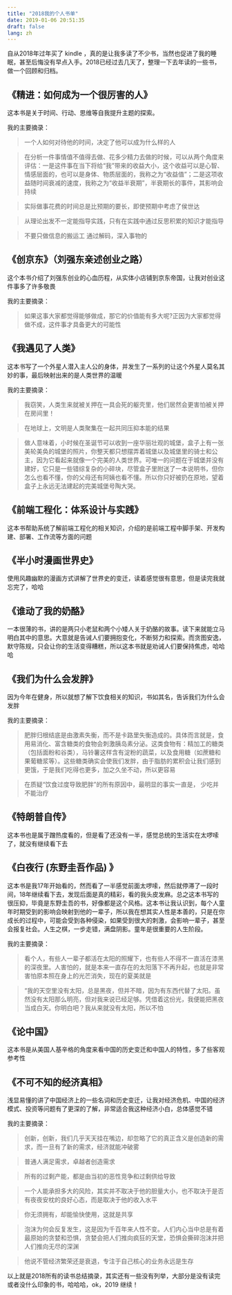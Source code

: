 ```yaml
---
title: "2018我的个人书单"
date: 2019-01-06 20:51:35
draft: false
lang: zh
---
```



自从2018年过年买了 kindle ，真的是让我多读了不少书，当然也促进了我的睡眠，甚至后悔没有早点入手。2018已经过去几天了，整理一下去年读的一些书，做一个回顾和归档。

## 《精进：如何成为一个很厉害的人》
这本书是关于时间、行动、思维等自我提升主题的探索。

我的主要摘录：
 
 > 一个人如何对待他的时间，决定了他可以成为什么样的人

 > 在分析一件事情值不值得去做、花多少精力去做的时候，可以从两个角度来评估：一是这件事在当下将给“我”带来的收益大小，这个收益可以是心智、情感层面的，也可以是身体、物质层面的，我称之为“收益值”；二是这项收益随时间衰减的速度，我称之为“收益半衰期”，半衰期长的事件，其影响会持续

 >实际做事花费的时间总是比预期的要长，即使预期中考虑了侯世达

 > 从理论出发不一定能指导实践，只有在实践中通过反思积累的知识才能指导

 > 不要只做信息的搬运工 通过解码，深入事物的

## 《创京东》（刘强东亲述创业之路）

这个本书介绍了刘强东创业的心血历程，从实体小店铺到京东帝国，让我对创业这件事多了许多敬畏

我的主要摘录：
> 如果这事大家都觉得能够做成，那它的价值能有多大呢?正因为大家都觉得做不成，这件事才具备更大的可能性

## 《我遇见了人类》

这本书写了一个外星人潜入主人公的身体，并发生了一系列的让这个外星人莫名其妙的事，最后映射出来的是人类世界的温暖

我的主要摘录：

> 我窃笑，人类生来就被关押在一具会死的躯壳里，他们居然会更害怕被关押在房间里！

> 在地球上，文明是人类聚集在一起共同压抑本能的结果

> 做人意味着，小时候在圣诞节可以收到一座华丽壮观的城堡，盒子上有一张美轮美奂的城堡的照片，你整天都只想摆弄着城堡以及城堡里的骑士和公主，因为它看起来就像一个完美的人类世界。可唯一的问题在于城堡并没有建好，它只是一些错综复杂的小碎块，尽管盒子里附送了一本说明书，但你怎么也看不懂，你的父母还有阿姨也看不懂。所以你只好被扔在原地，望着盒子上永远无法建起的完美城堡号陶大哭。


## 《前端工程化：体系设计与实践》
这本书帮助系统了解前端工程化的相关知识，介绍的是前端工程中脚手架、开发构建、部署、工作流等方面的问题

## 《半小时漫画世界史》
使用风趣幽默的漫画方式讲解了世界史的变迁，读着感觉很有意思，但是读完我就忘完了，哈哈

## 《谁动了我的奶酪》
一本很薄的书，讲的是两只小老鼠和两个小矮人关于奶酪的故事。读下来就能立马明白其中的意思。大意就是告诫人们要拥抱变化，不断努力和探索。而贪图安逸，默守陈规，只会让你的生活变得糟糕，所以这本书就是劝诫人们要保持焦虑，哈哈哈

## 《我们为什么会发胖》
因为今年在健身，所以就想了解下饮食相关的知识，书如其名，告诉我们为什么会发胖

我的主要摘录：
> 肥胖归根结底是由激素失衡，而不是卡路里失衡造成的。具体而言就是，食用易消化、富含糖类的食物会刺激胰岛素分泌。这类食物有：精加工的糖类（包括面粉和谷类），马铃薯这样含有淀粉的蔬菜，以及食用糖（如蔗糖和果葡糖浆等）。这些糖类确实会使我们发胖，由于脂肪的累积会让我们感到更饿，于是我们吃得也更多，加之久坐不动，所以更容易

> 在质疑“饮食过度导致肥胖”的所有原因中，最明显的事实一直是， 少吃并不能治疗

## 《特朗普自传》

这本书也是属于蹭热度看的，但是看了还没有一半，感觉总统的生活实在太啰嗦了，就没有继续看下去

## 《白夜行 (东野圭吾作品) 》
这本书是我17年开始看的，然而看了一半感觉前面太啰嗦，然后就停滞了一段时间，18年继续看下去，发现后面是真的精彩，看的我头皮发麻。总之这本书写的很压抑，毕竟是东野圭吾的书，好像都是这个风格。这本书让我认识到，每个人童年时期受到的影响会映射到他的一辈子，所以我在想其实人性是本善的，只是在你成长的过程中，可能会受到各种侵染，如果受到很大的刺激，会影响一辈子，甚至会报复社会。人生之棋，一步走错，满盘阴影。童年是很重要的人生阶段。

我的主要摘录：

> 看个人，有些人一辈子都活在太阳的照耀下，也有些人不得不一直活在漆黑的深夜里。人害怕的，就是本来一直存在的太阳落下不再升起，也就是非常害怕原本照在身上的光芒消失，现在的夏美就是

>“我的天空里没有太阳，总是黑夜，但并不暗，因为有东西代替了太阳。虽然没有太阳那么明亮，但对我来说已经足够。凭借着这份光，我便能把黑夜当成白天。你明白吧？我从来就没有太阳，所以不怕

## 《论中国》
这本书是从美国人基辛格的角度来看中国的历史变迁和中国人的特性，多了些客观参考性

## 《不可不知的经济真相》
浅显易懂的讲了中国经济上的一些名词和历史变迁，让我对经济危机、中国的经济模式、投资等问题有了更深的了解，非常适合我这种经济小白，总体感觉不错

我的主要摘录：
> 创新，创新，我们几乎天天挂在嘴边，却忽略了它的真正含义是创造新的需求，而一旦有了新的需求，经济就能冲破雾

> 普通人满足需求，卓越者创造需求

> 所有的过剩产能，都是由当初的恶性竞争和过剩供给导致

> 一个人能承担多大的风险，其实并不取决于他的胆量大小，也不取决于是否有夜夜安枕的良好心态，而是取决于他的收入水平

> 你无须拥有，却能愉快使用，这就是共享

>泡沫为何会反复发生，这是因为千百年来人性不变。人们内心当中总是有着最原始的贪婪和恐惧，贪婪会把人们推向疯狂的天堂，恐惧会撕碎泡沫并把人们推向无尽的深渊

>他说不管经济繁荣还是衰退，专注于自己核心的业务永远是生存


以上就是2018所有的读书总结摘录，其实还有一些没有列举，大部分是没有读完或者没什么印象的书，哈哈哈，ok，2019 继续！
